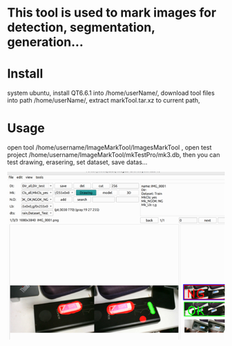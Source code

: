 # This tool is used to mark images for detection, segmentation, generation...

# Install
system ubuntu,
install QT6.6.1 into /home/userName/,
download tool files into path /home/userName/,
extract markTool.tar.xz to current path,

# Usage
open tool /home/username/ImageMarkTool/ImagesMarkTool ,
open test project /home/username/ImageMarkTool/mkTestPro/mk3.db,
then you can test drawing, erasering, set dataset, save datas...

![Image discription](https://github.com/asaniew/ImagesMarkTool/blob/main/img_folder/softImage.png)
